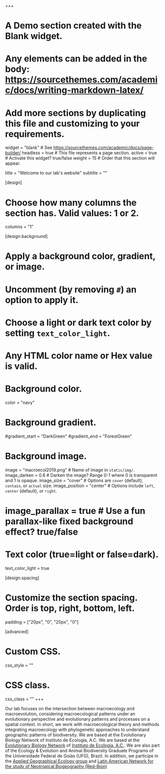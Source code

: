 +++
# A Demo section created with the Blank widget.
# Any elements can be added in the body: https://sourcethemes.com/academic/docs/writing-markdown-latex/
# Add more sections by duplicating this file and customizing to your requirements.

widget = "blank"  # See https://sourcethemes.com/academic/docs/page-builder/
headless = true  # This file represents a page section.
active = true  # Activate this widget? true/false
weight = 15  # Order that this section will appear.

title = "Welcome to our lab's website"
subtitle = ""

[design]
  # Choose how many columns the section has. Valid values: 1 or 2.
  columns = "1"

[design.background]
  # Apply a background color, gradient, or image.
  #   Uncomment (by removing `#`) an option to apply it.
  #   Choose a light or dark text color by setting `text_color_light`.
  #   Any HTML color name or Hex value is valid.

  # Background color.
  color = "navy"
  
  # Background gradient.
  #gradient_start = "DarkGreen"
  #gradient_end = "ForestGreen"
  
  # Background image.
  image = "macroecol2019.png"  # Name of image in `static/img/`.
  image_darken = 0.6  # Darken the image? Range 0-1 where 0 is transparent and 1 is opaque.
  image_size = "cover"  #  Options are `cover` (default), `contain`, or `actual` size.
  image_position = "center"  # Options include `left`, `center` (default), or `right`.
  # image_parallax = true  # Use a fun parallax-like fixed background effect? true/false
  
  # Text color (true=light or false=dark).
  text_color_light = true

[design.spacing]
  # Customize the section spacing. Order is top, right, bottom, left.
  padding = ["20px", "0", "20px", "0"]

[advanced]
 # Custom CSS. 
 css_style = ""
 
 # CSS class.
 css_class = ""
+++

Our lab focuses on the intersection between macroecology and macroevolution, considering macroecological patterns under an evolutionary perspective and evolutionary patterns and processes on a spatial context. In short, we work with macroecological theory and methods integrating macroecology with phylogenetic approaches to understand geographic patterns of biodiversity. We are based at the Evolutionary Biology Network of Instituto de Ecología, A.C. We are based at the <a href="http://www.inecol.mx/inecol/index.php/es/ct-menu-item-25/investigacion/146-biologia-evolutiva">Evolutionary Biology Network</a> of <a href="http://www.inecol.mx/inecol/index.php/es/">Instituto de Ecología, A.C.</a>. We are also part of the Ecology & Evolution and Animal Biodiversity Graduate Programs of the Universidade Federal de Goiás (UFG), Brazil. In addition, we participe in the <a href="https://sites.google.com/site/gaemcobi/home">Applied Geographical Ecology group</a> and <a href="http://ikiam.edu.ec/red-bion/index.html">Latin American Network for the study of Neotropical Biogeography (Red-Bion)</a></p>
